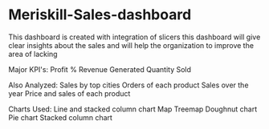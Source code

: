 # Meriskill-Sales-dashboard
This dashboard is created with integration of slicers this dashboard will give clear insights about the sales and will help the organization to improve the area of lacking

Major KPI's:
Profit %
Revenue Generated
Quantity Sold

Also Analyzed:
Sales by top cities
Orders of each product
Sales over the year
Price and sales of each product

Charts Used:
Line and stacked column chart
Map
Treemap
Doughnut chart
Pie chart
Stacked column chart
